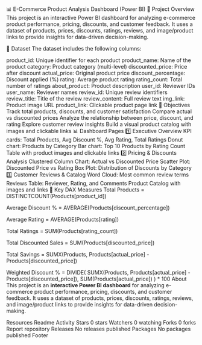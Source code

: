 📊 E-Commerce Product Analysis Dashboard (Power BI)
📌 Project Overview
This project is an interactive Power BI dashboard for analyzing e-commerce product performance, pricing, discounts, and customer feedback.
It uses a dataset of products, prices, discounts, ratings, reviews, and image/product links to provide insights for data-driven decision-making.

📂 Dataset
The dataset includes the following columns:

product_id: Unique identifier for each product
product_name: Name of the product
category: Product category (multi-level)
discounted_price: Price after discount
actual_price: Original product price
discount_percentage: Discount applied (%)
rating: Average product rating
rating_count: Total number of ratings
about_product: Product description
user_id: Reviewer IDs
user_name: Reviewer names
review_id: Unique review identifiers
review_title: Title of the review
review_content: Full review text
img_link: Product image URL
product_link: Clickable product page link
🎯 Objectives
Track total products, discounts, and customer satisfaction
Compare actual vs discounted prices
Analyze the relationship between price, discount, and rating
Explore customer review insights
Build a visual product catalog with images and clickable links
📊 Dashboard Pages
1️⃣ Executive Overview
KPI cards: Total Products, Avg Discount %, Avg Rating, Total Ratings
Donut chart: Products by Category
Bar chart: Top 10 Products by Rating Count
Table with product images and clickable links
2️⃣ Pricing & Discounts Analysis
Clustered Column Chart: Actual vs Discounted Price
Scatter Plot: Discounted Price vs Rating
Box Plot: Distribution of Discounts by Category
3️⃣ Customer Reviews & Catalog
Word Cloud: Most common review terms
Reviews Table: Reviewer, Rating, and Comments
Product Catalog with images and links
📌 Key DAX Measures
Total Products = DISTINCTCOUNT(Products[product_id])

Average Discount % = AVERAGE(Products[discount_percentage])

Average Rating = AVERAGE(Products[rating])

Total Ratings = SUM(Products[rating_count])

Total Discounted Sales = SUM(Products[discounted_price])

Total Savings = SUMX(Products, Products[actual_price] - Products[discounted_price])

Weighted Discount % =
DIVIDE(
    SUMX(Products, Products[actual_price] - Products[discounted_price]),
    SUM(Products[actual_price])
) * 100
About
This project is an **interactive Power BI dashboard** for analyzing e-commerce product performance, pricing, discounts, and customer feedback. It uses a dataset of products, prices, discounts, ratings, reviews, and image/product links to provide insights for data-driven decision-making.

Resources
 Readme
 Activity
Stars
 0 stars
Watchers
 0 watching
Forks
 0 forks
Report repository
Releases
No releases published
Packages
No packages published
Footer
